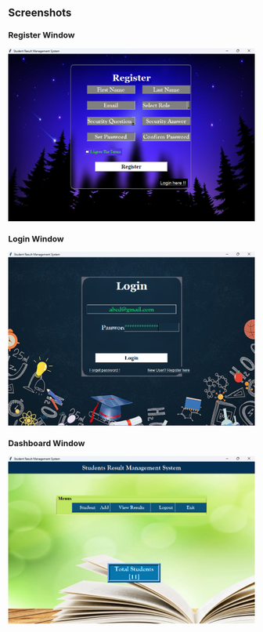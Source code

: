 ## Screenshots

### Register Window
![Register window](register_window.png)

### Login Window
![Login window](login_window.png)

### Dashboard Window
![Dashboard window](dashboard_window.png)


